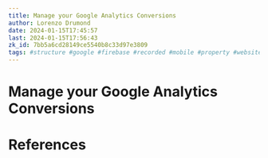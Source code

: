 ```yaml
---
title: Manage your Google Analytics Conversions
author: Lorenzo Drumond
date: 2024-01-15T17:45:57
last: 2024-01-15T17:56:43
zk_id: 7bb5a6cd28149ce5540b8c33d97e3809
tags: #structure #google #firebase #recorded #mobile #property #website #real_time #account #analytics #advertising #reports #ga4 #data_stream #marketing #sales #tag #data
---
```



# Manage your Google Analytics Conversions

# References
